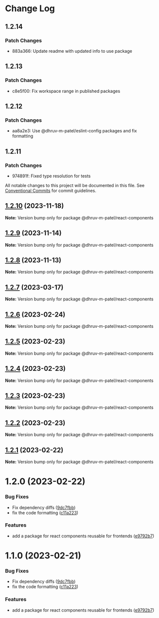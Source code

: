 # Change Log

## 1.2.14

### Patch Changes

- 883a366: Update readme with updated info to use package

## 1.2.13

### Patch Changes

- c8e5f00: Fix workspace range in published packages

## 1.2.12

### Patch Changes

- aa8a2e3: Use @dhruv-m-patel/eslint-config packages and fix formatting

## 1.2.11

### Patch Changes

- 974891f: Fixed type resolution for tests

All notable changes to this project will be documented in this file.
See [Conventional Commits](https://conventionalcommits.org) for commit guidelines.

## [1.2.10](https://github.com/dhruv-m-patel/packages/compare/@dhruv-m-patel/react-components@1.2.9...@dhruv-m-patel/react-components@1.2.10) (2023-11-18)

**Note:** Version bump only for package @dhruv-m-patel/react-components

## [1.2.9](https://github.com/dhruv-m-patel/packages/compare/@dhruv-m-patel/react-components@1.2.8...@dhruv-m-patel/react-components@1.2.9) (2023-11-14)

**Note:** Version bump only for package @dhruv-m-patel/react-components

## [1.2.8](https://github.com/dhruv-m-patel/packages/compare/@dhruv-m-patel/react-components@1.2.7...@dhruv-m-patel/react-components@1.2.8) (2023-11-13)

**Note:** Version bump only for package @dhruv-m-patel/react-components

## [1.2.7](https://github.com/dhruv-m-patel/packages/compare/@dhruv-m-patel/react-components@1.2.6...@dhruv-m-patel/react-components@1.2.7) (2023-03-17)

**Note:** Version bump only for package @dhruv-m-patel/react-components

## [1.2.6](https://github.com/dhruv-m-patel/node-react-monorepo/compare/@dhruv-m-patel/react-components@1.2.5...@dhruv-m-patel/react-components@1.2.6) (2023-02-24)

**Note:** Version bump only for package @dhruv-m-patel/react-components

## [1.2.5](https://github.com/dhruv-m-patel/node-react-monorepo/compare/@dhruv-m-patel/react-components@1.2.4...@dhruv-m-patel/react-components@1.2.5) (2023-02-23)

**Note:** Version bump only for package @dhruv-m-patel/react-components

## [1.2.4](https://github.com/dhruv-m-patel/node-react-monorepo/compare/@dhruv-m-patel/react-components@1.2.3...@dhruv-m-patel/react-components@1.2.4) (2023-02-23)

**Note:** Version bump only for package @dhruv-m-patel/react-components

## [1.2.3](https://github.com/dhruv-m-patel/node-react-monorepo/compare/@dhruv-m-patel/react-components@1.2.2...@dhruv-m-patel/react-components@1.2.3) (2023-02-23)

**Note:** Version bump only for package @dhruv-m-patel/react-components

## [1.2.2](https://github.com/dhruv-m-patel/node-react-monorepo/compare/@dhruv-m-patel/react-components@1.2.1...@dhruv-m-patel/react-components@1.2.2) (2023-02-23)

**Note:** Version bump only for package @dhruv-m-patel/react-components

## [1.2.1](https://github.com/dhruv-m-patel/node-react-monorepo/compare/@dhruv-m-patel/react-components@1.2.0...@dhruv-m-patel/react-components@1.2.1) (2023-02-22)

**Note:** Version bump only for package @dhruv-m-patel/react-components

# 1.2.0 (2023-02-22)

### Bug Fixes

- Fix dependency diffs ([9dc7fbb](https://github.com/dhruv-m-patel/node-react-monorepo/commit/9dc7fbb59532590da154c9bb136de19716100aba))
- fix the code formatting ([c11a223](https://github.com/dhruv-m-patel/node-react-monorepo/commit/c11a223ae9225685ae5c8814e55c6d12fb013283))

### Features

- add a package for react components reusable for frontends ([e9792b7](https://github.com/dhruv-m-patel/node-react-monorepo/commit/e9792b78e0a915d1043a03e232a58b0b90badeea))

# 1.1.0 (2023-02-21)

### Bug Fixes

- Fix dependency diffs ([9dc7fbb](https://github.com/dhruv-m-patel/node-react-monorepo/commit/9dc7fbb59532590da154c9bb136de19716100aba))
- fix the code formatting ([c11a223](https://github.com/dhruv-m-patel/node-react-monorepo/commit/c11a223ae9225685ae5c8814e55c6d12fb013283))

### Features

- add a package for react components reusable for frontends ([e9792b7](https://github.com/dhruv-m-patel/node-react-monorepo/commit/e9792b78e0a915d1043a03e232a58b0b90badeea))
